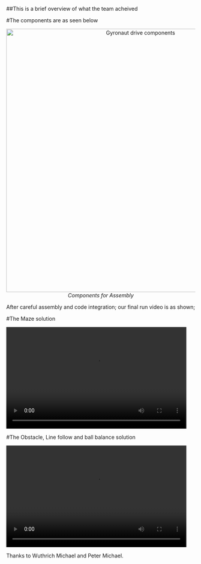 ##This is a brief overview of what the team acheived

#The components are as seen below
<p align="center">
    <img src="../images/components.jpg" alt="Gyronaut drive components" width="700"/> </br>
    <i>Components for Assembly</i>
</p>

After careful assembly and code integration; our final run video is as shown;

#The Maze solution

<video width="480" height="270" controls>
  <source src="../videos/Maze.mp4" type="video/mp4">

</video>

<br>


#The Obstacle, Line follow and ball balance solution

<video width="480" height="270" controls>
  <source src="../videos/Obstacle_lineFollw_Wavy.mp4" type="video/mp4">
</video>


Thanks to Wuthrich Michael and Peter Michael.